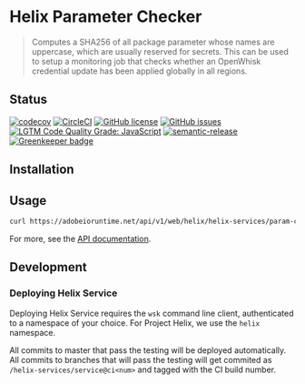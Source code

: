 # Helix Parameter Checker

> Computes a SHA256 of all package parameter whose names are uppercase, which are usually reserved for secrets. This can be used to setup a monitoring job that checks whether an OpenWhisk credential update has been applied globally in all regions.

## Status
[![codecov](https://img.shields.io/codecov/c/github/adobe/helix-param-checker.svg)](https://codecov.io/gh/adobe/helix-param-checker)
[![CircleCI](https://img.shields.io/circleci/project/github/adobe/helix-param-checker.svg)](https://circleci.com/gh/adobe/helix-param-checker)
[![GitHub license](https://img.shields.io/github/license/adobe/helix-param-checker.svg)](https://github.com/adobe/helix-param-checker/blob/master/LICENSE.txt)
[![GitHub issues](https://img.shields.io/github/issues/adobe/helix-param-checker.svg)](https://github.com/adobe/helix-param-checker/issues)
[![LGTM Code Quality Grade: JavaScript](https://img.shields.io/lgtm/grade/javascript/g/adobe/helix-param-checker.svg?logo=lgtm&logoWidth=18)](https://lgtm.com/projects/g/adobe/helix-param-checker)
[![semantic-release](https://img.shields.io/badge/%20%20%F0%9F%93%A6%F0%9F%9A%80-semantic--release-e10079.svg)](https://github.com/semantic-release/semantic-release) [![Greenkeeper badge](https://badges.greenkeeper.io/adobe/helix-param-checker.svg)](https://greenkeeper.io/)

## Installation

## Usage

```bash
curl https://adobeioruntime.net/api/v1/web/helix/helix-services/param-checker@v1
```

For more, see the [API documentation](docs/API.md).

## Development

### Deploying Helix Service

Deploying Helix Service requires the `wsk` command line client, authenticated to a namespace of your choice. For Project Helix, we use the `helix` namespace.

All commits to master that pass the testing will be deployed automatically. All commits to branches that will pass the testing will get commited as `/helix-services/service@ci<num>` and tagged with the CI build number.

